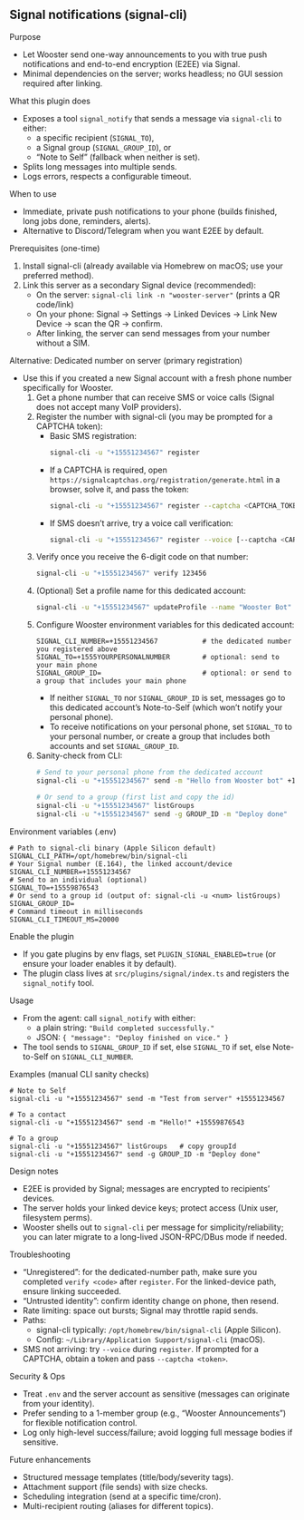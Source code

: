 ## Signal notifications (signal-cli)

Purpose
- Let Wooster send one-way announcements to you with true push notifications and end-to-end encryption (E2EE) via Signal.
- Minimal dependencies on the server; works headless; no GUI session required after linking.

What this plugin does
- Exposes a tool `signal_notify` that sends a message via `signal-cli` to either:
  - a specific recipient (`SIGNAL_TO`),
  - a Signal group (`SIGNAL_GROUP_ID`), or
  - “Note to Self” (fallback when neither is set).
- Splits long messages into multiple sends.
- Logs errors, respects a configurable timeout.

When to use
- Immediate, private push notifications to your phone (builds finished, long jobs done, reminders, alerts).
- Alternative to Discord/Telegram when you want E2EE by default.

Prerequisites (one-time)
1) Install signal-cli (already available via Homebrew on macOS; use your preferred method).
2) Link this server as a secondary Signal device (recommended):
   - On the server: `signal-cli link -n "wooster-server"` (prints a QR code/link)
   - On your phone: Signal → Settings → Linked Devices → Link New Device → scan the QR → confirm.
   - After linking, the server can send messages from your number without a SIM.

Alternative: Dedicated number on server (primary registration)
- Use this if you created a new Signal account with a fresh phone number specifically for Wooster.
  1) Get a phone number that can receive SMS or voice calls (Signal does not accept many VoIP providers).
  2) Register the number with signal-cli (you may be prompted for a CAPTCHA token):
     - Basic SMS registration:
       ```bash
       signal-cli -u "+15551234567" register
       ```
     - If a CAPTCHA is required, open `https://signalcaptchas.org/registration/generate.html` in a browser, solve it, and pass the token:
       ```bash
       signal-cli -u "+15551234567" register --captcha <CAPTCHA_TOKEN>
       ```
     - If SMS doesn’t arrive, try a voice call verification:
       ```bash
       signal-cli -u "+15551234567" register --voice [--captcha <CAPTCHA_TOKEN>]
       ```
  3) Verify once you receive the 6-digit code on that number:
     ```bash
     signal-cli -u "+15551234567" verify 123456
     ```
  4) (Optional) Set a profile name for this dedicated account:
     ```bash
     signal-cli -u "+15551234567" updateProfile --name "Wooster Bot"
     ```
  5) Configure Wooster environment variables for this dedicated account:
     ```
     SIGNAL_CLI_NUMBER=+15551234567           # the dedicated number you registered above
     SIGNAL_TO=+1555YOURPERSONALNUMBER        # optional: send to your main phone
     SIGNAL_GROUP_ID=                         # optional: or send to a group that includes your main phone
     ```
     - If neither `SIGNAL_TO` nor `SIGNAL_GROUP_ID` is set, messages go to this dedicated account’s Note-to-Self (which won’t notify your personal phone).
     - To receive notifications on your personal phone, set `SIGNAL_TO` to your personal number, or create a group that includes both accounts and set `SIGNAL_GROUP_ID`.
  6) Sanity-check from CLI:
     ```bash
     # Send to your personal phone from the dedicated account
     signal-cli -u "+15551234567" send -m "Hello from Wooster bot" +1555YOURPERSONALNUMBER

     # Or send to a group (first list and copy the id)
     signal-cli -u "+15551234567" listGroups
     signal-cli -u "+15551234567" send -g GROUP_ID -m "Deploy done"
     ```

Environment variables (.env)
```
# Path to signal-cli binary (Apple Silicon default)
SIGNAL_CLI_PATH=/opt/homebrew/bin/signal-cli
# Your Signal number (E.164), the linked account/device
SIGNAL_CLI_NUMBER=+15551234567
# Send to an individual (optional)
SIGNAL_TO=+15559876543
# Or send to a group id (output of: signal-cli -u <num> listGroups)
SIGNAL_GROUP_ID=
# Command timeout in milliseconds
SIGNAL_CLI_TIMEOUT_MS=20000
```

Enable the plugin
- If you gate plugins by env flags, set `PLUGIN_SIGNAL_ENABLED=true` (or ensure your loader enables it by default).
- The plugin class lives at `src/plugins/signal/index.ts` and registers the `signal_notify` tool.

Usage
- From the agent: call `signal_notify` with either:
  - a plain string: `"Build completed successfully."`
  - JSON: `{ "message": "Deploy finished on vice." }`
- The tool sends to `SIGNAL_GROUP_ID` if set, else `SIGNAL_TO` if set, else Note-to-Self on `SIGNAL_CLI_NUMBER`.

Examples (manual CLI sanity checks)
```
# Note to Self
signal-cli -u "+15551234567" send -m "Test from server" +15551234567

# To a contact
signal-cli -u "+15551234567" send -m "Hello!" +15559876543

# To a group
signal-cli -u "+15551234567" listGroups   # copy groupId
signal-cli -u "+15551234567" send -g GROUP_ID -m "Deploy done"
```

Design notes
- E2EE is provided by Signal; messages are encrypted to recipients’ devices.
- The server holds your linked device keys; protect access (Unix user, filesystem perms).
- Wooster shells out to `signal-cli` per message for simplicity/reliability; you can later migrate to a long-lived JSON-RPC/DBus mode if needed.

Troubleshooting
- “Unregistered”: for the dedicated-number path, make sure you completed `verify <code>` after `register`. For the linked-device path, ensure linking succeeded.
- “Untrusted identity”: confirm identity change on phone, then resend.
- Rate limiting: space out bursts; Signal may throttle rapid sends.
- Paths:
  - signal-cli typically: `/opt/homebrew/bin/signal-cli` (Apple Silicon).
  - Config: `~/Library/Application Support/signal-cli` (macOS).
- SMS not arriving: try `--voice` during `register`. If prompted for a CAPTCHA, obtain a token and pass `--captcha <token>`.

Security & Ops
- Treat `.env` and the server account as sensitive (messages can originate from your identity).
- Prefer sending to a 1-member group (e.g., “Wooster Announcements”) for flexible notification control.
- Log only high-level success/failure; avoid logging full message bodies if sensitive.

Future enhancements
- Structured message templates (title/body/severity tags).
- Attachment support (file sends) with size checks.
- Scheduling integration (send at a specific time/cron).
- Multi-recipient routing (aliases for different topics).


